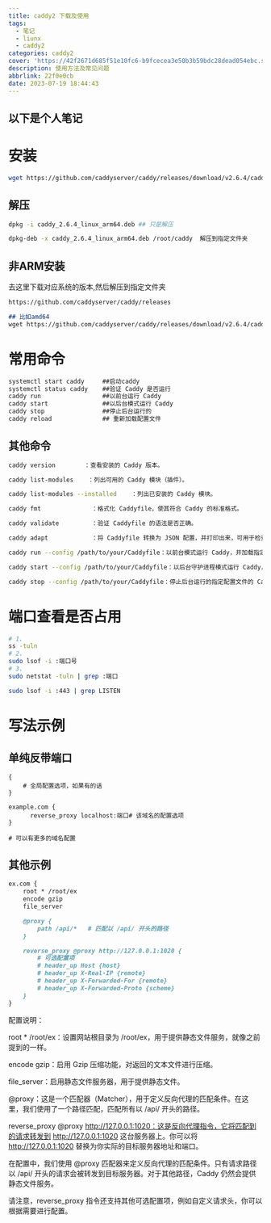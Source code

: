 ```yaml
---
title: caddy2 下载及使用
tags:
  - 笔记
  - liunx
  - caddy2
categories: caddy2
cover: 'https://42f2671d685f51e10fc6-b9fcecea3e50b3b59bdc28dead054ebc.ssl.cf5.rackcdn.com/illustrations/Drink_coffee_v3au.svg'
description: 使用方法及常见问题
abbrlink: 22f0e0cb
date: 2023-07-19 18:44:43
---
```

以下是个人笔记
---

# 安装
```bash
wget https://github.com/caddyserver/caddy/releases/download/v2.6.4/caddy_2.6.4_linux_arm64.deb
```
## 解压
```bash
dpkg -i caddy_2.6.4_linux_arm64.deb ## 只是解压

dpkg-deb -x caddy_2.6.4_linux_arm64.deb /root/caddy  解压到指定文件夹
```
## 非ARM安装
去这里下载对应系统的版本,然后解压到指定文件夹
```markdown
https://github.com/caddyserver/caddy/releases

## 比如amd64
wget https://github.com/caddyserver/caddy/releases/download/v2.6.4/caddy_2.6.4_linux_amd64.deb
```
# 常用命令
```markdown
systemctl start caddy     ##启动caddy
systemctl status caddy    ##验证 Caddy 是否运行
caddy run                 ##以前台运行 Caddy
caddy start               ##以后台模式运行 Caddy
caddy stop                ##停止后台运行的
caddy reload              ## 重新加载配置文件
```

## 其他命令
```bash
caddy version        ：查看安装的 Caddy 版本。

caddy list-modules    ：列出可用的 Caddy 模块（插件）。

caddy list-modules --installed    ：列出已安装的 Caddy 模块。

caddy fmt              ：格式化 Caddyfile，使其符合 Caddy 的标准格式。

caddy validate         ：验证 Caddyfile 的语法是否正确。

caddy adapt            ：将 Caddyfile 转换为 JSON 配置，并打印出来，可用于检查配置是否正确。

caddy run --config /path/to/your/Caddyfile：以前台模式运行 Caddy，并加载指定路径的 Caddyfile 配置文件。

caddy start --config /path/to/your/Caddyfile：以后台守护进程模式运行 Caddy，并加载指定路径的 Caddyfile 配置文件。

caddy stop --config /path/to/your/Caddyfile：停止后台运行的指定配置文件的 Caddy 进程。
```
# 端口查看是否占用
```bash
# 1、
ss -tuln
# 2、
sudo lsof -i :端口号
# 3、
sudo netstat -tuln | grep :端口

sudo lsof -i :443 | grep LISTEN

```
# 写法示例
## 单纯反带端口
```bahs
{
    # 全局配置选项，如果有的话
}

example.com {
      reverse_proxy localhost:端口# 该域名的配置选项
}

# 可以有更多的域名配置
```

## 其他示例
```markdown
ex.com {
    root * /root/ex
    encode gzip
    file_server

    @proxy {
        path /api/*   # 匹配以 /api/ 开头的路径
    }

    reverse_proxy @proxy http://127.0.0.1:1020 {
        # 可选配置项
        # header_up Host {host}
        # header_up X-Real-IP {remote}
        # header_up X-Forwarded-For {remote}
        # header_up X-Forwarded-Proto {scheme}
    }
}
```
配置说明：

root * /root/ex：设置网站根目录为 /root/ex，用于提供静态文件服务，就像之前提到的一样。

encode gzip：启用 Gzip 压缩功能，对返回的文本文件进行压缩。

file_server：启用静态文件服务器，用于提供静态文件。

@proxy：这是一个匹配器（Matcher），用于定义反向代理的匹配条件。在这里，我们使用了一个路径匹配，匹配所有以 /api/ 开头的路径。

reverse_proxy @proxy http://127.0.0.1:1020：这是反向代理指令，它将匹配到的请求转发到 http://127.0.0.1:1020 这台服务器上。你可以将 http://127.0.0.1:1020 替换为你实际的目标服务器地址和端口。

在配置中，我们使用 @proxy 匹配器来定义反向代理的匹配条件。只有请求路径以 /api/ 开头的请求会被转发到目标服务器。对于其他路径，Caddy 仍然会提供静态文件服务。

请注意，reverse_proxy 指令还支持其他可选配置项，例如自定义请求头，你可以根据需要进行配置。